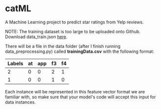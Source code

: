 # catML
A Machine Learning project to predict star ratings from Yelp reviews.

NOTE: The training dataset is too large to be uploaded onto Github. Download data_train.json [here](https://drive.google.com/open?id=1rplZW9D-kkY879lI50RbJ6lzId0Am9ms).

There will be a file in the data folder (after I finish running data_preprocessing.py) called __trainingData.csv__ with the following format:

Labels | at | app | f3 | f4 
--- | --- | --- | --- |---
2 | 0 | 0 | 2 | 1 
1 | 0 | 0 | 1 | 0 

Each instance will be represented in this feature vector format we are familiar with, so make sure that your model's code will accept this input for data instances.
